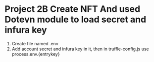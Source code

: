 # Project 2B Create NFT And used Dotevn module to load secret and infura key

1) Create file named .env
2) Add account secret and infura key in it, then in truffle-config.js use process.env.{entrykey}
